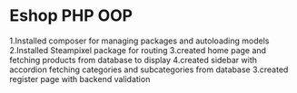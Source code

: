 
# Eshop PHP OOP

1.Installed composer for managing packages and autoloading models
2.Installed Steampixel package for routing
3.created home page and fetching products from database to display
4.created sidebar with accordion fetching categories and subcategories from database
3.created register page with backend validation
